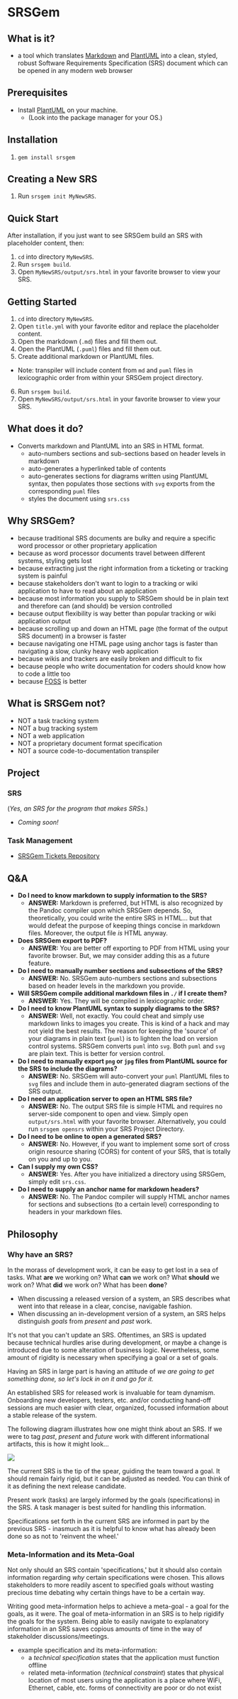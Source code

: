 # SRSGem

## What is it?

  - a tool which translates [Markdown](https://en.wikipedia.org/wiki/Markdown) and [PlantUML](https://plantuml.com/) into a clean, styled, robust Software Requirements Specification (SRS) document which can be opened in any modern web browser

## Prerequisites

  - Install [PlantUML](https://plantuml.com/starting) on your machine.
    + (Look into the package manager for your OS.)

## Installation

  1. `gem install srsgem`

## Creating a New SRS

  1. Run `srsgem init MyNewSRS`.

## Quick Start

After installation, if you just want to see SRSGem build an SRS with placeholder content, then:

  1. `cd` into directory `MyNewSRS`.
  2. Run `srsgem build`.
  3. Open `MyNewSRS/output/srs.html` in your favorite browser to view your SRS.

## Getting Started

  1. `cd` into directory `MyNewSRS`.
  2. Open `title.yml` with your favorite editor and replace the placeholder content.
  3. Open the markdown (`.md`) files and fill them out.
  4. Open the PlantUML (`.puml`) files and fill them out.
  5. Create additional markdown or PlantUML files.
    
  - Note: transpiler will include content from `md` and `puml` files in lexicographic order from within your SRSGem project directory.

  6. Run `srsgem build`.
  7. Open `MyNewSRS/output/srs.html` in your favorite browser to view your SRS. 

## What does it do?

  - Converts markdown and PlantUML into an SRS in HTML format.
    + auto-numbers sections and sub-sections based on header levels in markdown
    + auto-generates a hyperlinked table of contents
    + auto-generates sections for diagrams written using PlantUML syntax, then populates those sections with `svg` exports from the corresponding `puml` files
    + styles the document using `srs.css`

## Why SRSGem?

  - because traditional SRS documents are bulky and require a specific word processor or other proprietary application
  - because as word processor documents travel between different systems, styling gets lost
  - because extracting just the right information from a ticketing or tracking system is painful
  - because stakeholders don't want to login to a tracking or wiki application to have to read about an application
  - because most information you supply to SRSGem should be in plain text and therefore can (and should) be version controlled
  - because output flexibility is way better than popular tracking or wiki application output
  - because scrolling up and down an HTML page (the format of the output SRS document) in a browser is faster
  - because navigating one HTML page using anchor tags is faster than navigating a slow, clunky heavy web application
  - because wikis and trackers are easily broken and difficult to fix
  - because people who write documentation for coders should know how to code a little too
  - because [FOSS](https://en.wikipedia.org/wiki/Free_and_open-source_software) is better

## What is SRSGem not?

  - NOT a task tracking system
  - NOT a bug tracking system
  - NOT a web application
  - NOT a proprietary document format specification
  - NOT a source code-to-documentation transpiler

## Project

### SRS

(*Yes, an SRS for the program that makes SRSs.*)

  - *Coming soon!*

### Task Management

  - [SRSGem Tickets Repository](https://github.com/jmbarnardgh/srsgem_tickets)

## Q&A

  - **Do I need to know markdown to supply information to the SRS?**
    + **ANSWER:** Markdown is preferred, but HTML is also recognized by the Pandoc compiler upon which SRSGem depends. So, theoretically, you could write the entire SRS in HTML... but that would defeat the purpose of keeping things concise in markdown files. Moreover, the output file *is* HTML anyway.
  - **Does SRSGem export to PDF?**
    + **ANSWER:** You are better off exporting to PDF from HTML using your favorite browser. But, we may consider adding this as a future feature.
  - **Do I need to manually number sections and subsections of the SRS?**
    + **ANSWER:** No. SRSGem auto-numbers sections and subsections based on header levels in the markdown you provide.
  - **Will SRSGem compile additional markdown files in `./` if I create them?**
    + **ANSWER:** Yes. They will be compiled in lexicographic order.
  - **Do I need to know PlantUML syntax to supply diagrams to the SRS?**
    + **ANSWER:** Well, not exactly. You could cheat and simply use markdown links to images you create. This is kind of a hack and may not yield the best results. The reason for keeping the 'source' of your diagrams in plain text (`puml`) is to lighten the load on version control systems. SRSGem converts `puml` into `svg`. Both `puml` and `svg` are plain text. This is better for version control.
  - **Do I need to manually export `png` or `jpg` files from PlantUML source for the SRS to include the diagrams?**
    + **ANSWER:** No. SRSGem will auto-convert your `puml` PlantUML files to `svg` files and include them in auto-generated diagram sections of the SRS output.
  - **Do I need an application server to open an HTML SRS file?**
    + **ANSWER:** No. The output SRS file is simple HTML and requires no server-side component to open and view. Simply open `output/srs.html` with your favorite browser. Alternatively, you could run `srsgem opensrs` within your SRS Project Directory.
  - **Do I need to be online to open a generated SRS?**
    + **ANSWER:** No. However, if you want to implement some sort of cross origin resource sharing (CORS) for content of your SRS, that is totally on you and up to you. 
  - **Can I supply my own CSS?**
    + **ANSWER:** Yes. After you have initialized a directory using SRSGem, simply edit `srs.css`.
  - **Do I need to supply an anchor name for markdown headers?**
    + **ANSWER:** No. The Pandoc compiler will supply HTML anchor names for sections and subsections (to a certain level) corresponding to headers in your markdown files.
  
## Philosophy

### Why have an SRS?

In the morass of development work, it can be easy to get lost in a sea of tasks. What **are** we working on? What **can** we work on? What **should** we work on? What **did** we work on? What has been **done**?

  - When discussing a released version of a system, an SRS describes what went into that release in a clear, concise, navigable fashion.
  - When discussing an in-development version of a system, an SRS helps distinguish *goals* from *present* and *past* work.

It's not that you can't update an SRS. Oftentimes, an SRS is updated because technical hurdles arise during development, or maybe a change is introduced due to some alteration of business logic. Nevertheless, some amount of rigidity is necessary when specifying a goal or a set of goals.

Having an SRS in large part is having an attitude of *we are going to get something done, so let's lock in on it and go for it.*

An established SRS for released work is invaluable for team dynamism. Onboarding new developers, testers, etc. and/or conducting hand-off sessions are much easier with clear, organized, focussed information about a stable release of the system.

The following diagram illustrates how one might think about an SRS. If we were to tag *past*, *present* and *future* work with different informational artifacts, this is how it might look...

![](README/srs_flow.svg)

The current SRS is the tip of the spear, guiding the team toward a goal. It should remain fairly rigid, but it can be adjusted as needed. You can think of it as defining the next release candidate.

Present work (tasks) are largely informed by the goals (specifications) in the SRS. A task manager is best suited for handling this information.

Specifications set forth in the current SRS are informed in part by the previous SRS - inasmuch as it is helpful to know what has already been done so as not to 'reinvent the wheel.'

### Meta-Information and its Meta-Goal

Not only should an SRS contain 'specifications,' but it should also contain information regarding *why* certain specifications were chosen. This allows stakeholders to more readily ascent to specified goals without wasting precious time debating why certain things have to be a certain way.

Writing good meta-information helps to achieve a meta-goal - a goal for the goals, as it were. The goal of meta-information in an SRS is to help rigidify the goals for the system. Being able to easily navigate to explanatory information in an SRS saves copious amounts of time in the way of stakeholder discussions/meetings.

  - example specification and its meta-information:
    + a *technical specification* states that the application must function offline
    + related meta-information (*technical constraint*) states that physical location of most users using the application is a place where WiFi, Ethernet, cable, etc. forms of connectivity are poor or do not exist